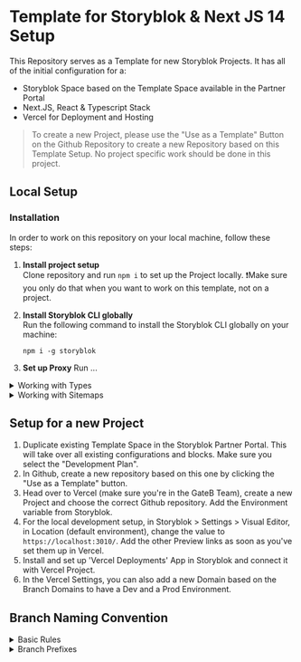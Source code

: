 # Template for Storyblok & Next JS 14 Setup

This Repository serves as a Template for new Storyblok Projects. It has all of the initial configuration for a:

-   Storyblok Space based on the Template Space available in the Partner Portal
-   Next.JS, React & Typescript Stack
-   Vercel for Deployment and Hosting

> To create a new Project, please use the "Use as a Template" Button on the Github Repository to create a new Repository based on this Template Setup. No project specific work should be done in this project.

## Local Setup

### Installation

In order to work on this repository on your local machine, follow these steps:

1. **Install project setup**  
   Clone repository and run `npm i` to set up the Project locally.
   ❗Make sure you only do that when you want to work on this template, not on a project.

2. **Install Storyblok CLI globally**  
   Run the following command to install the Storyblok CLI globally on your machine:

    `npm i -g storyblok`

3. **Set up Proxy**
   Run ...

<details>
<summary>Working with Types</summary>

Link to the Docs https://www.storyblok.com/faq/how-can-i-utilize-typescript-in-my-storyblok-project

This guide will walk you through setting up Storyblok CLI, pulling component schemas, and generating TypeScript types for your project.

### Steps

1. **Log in to Storyblok**  
   Open your terminal and log in to your Storyblok account by running `storyblok login`. Use the credentials you are using for your Storyblok account.

2. **Download the schema**  
   In your project directory, download the schema of your Storyblok components into a `.json` file by running:

    `storyblok pull-components --space SPACE_ID (your space id)`

    It is recommended to add this command to the scripts section of your package.json, e.g. under the identifier pull-sb-components.

3. **Generate TypeScript types**  
   In your project directory, generate TypeScript types based on the downloaded schema by running:

    `storyblok generate-typescript-typedefs --sourceFilePaths ./components.SPACE_ID.json --destinationFilePath ./component-types-sb.d.ts.`

    It is recommended to add this command to the scripts section of your package.json, e.g. under the identifier generate-sb-types.

4. **Import the type in each component**  
   Import the type in each component, for example: import type { PageStoryblok } from '../component-types-sb' or from types folder and file.

### ⚠️ Important

> **Remember to rerun the `pull-sb-components` and `generate-sb-types` scripts after you've made changes to your component schema in your Storyblok space.**

</details>

<details>
<summary>Working with Sitemaps</summary>

First, install the `next-sitemap` package:

Run `npm install next-sitemap` or `npm install` if it's already installed by another developer, which it is in this project.

### next-sitemap.config.js

```js
module.exports = {
    siteUrl: 'https://www.yourdomain.com', // Change to your site URL
    generateRobotsTxt: true, // (optional)
    // ...other options
};
```

### package.json

To create a new Sitemap, the new script was added to the package.json, you could simply run `npm run postbuild` to create a new Sitemap.

```json
"scripts": {
"postbuild": "next-sitemap"
}
```

### Additional Commands

`npm run build`

`npx next-sitemap --config ./next-sitemap.config.js`

`npx next-sitemap (preview it locally)`

**[Link to documentation!](https://www.npmjs.com/package/next-sitemap)**

> **Important Note:** !!! Add languages according to the needs of the project.

</details>

## Setup for a new Project

1. Duplicate existing Template Space in the Storyblok Partner Portal. This will take over all existing configurations and blocks. Make sure you select the "Development Plan".
2. In Github, create a new repository based on this one by clicking the "Use as a Template" button.
3. Head over to Vercel (make sure you're in the GateB Team), create a new Project and choose the correct Github repository. Add the Environment variable from Storyblok.
4. For the local development setup, in Storyblok > Settings > Visual Editor, in Location (default environment), change the value to `https://localhost:3010/`. Add the other Preview links as soon as you've set them up in Vercel.
5. Install and set up 'Vercel Deployments' App in Storyblok and connect it with Vercel Project.
6. In the Vercel Settings, you can also add a new Domain based on the Branch Domains to have a Dev and a Prod Environment.

## Branch Naming Convention

<details>
<summary>Basic Rules</summary>

1. **Lowercase and Hyphen-separated:** Stick to lowercase for branch names and use hyphens to separate words. For instance, `feature/new-login` or `bugfix/header-styling`.
2. **Alphanumeric Characters:** Use only alphanumeric characters (a-z, 0–9) and hyphens. Avoid punctuation, spaces, underscores, or any non-alphanumeric character.
3. **No Continuous Hyphens:** Do not use continuous hyphens. feature--new-login can be confusing and hard to read.
4. **No Trailing Hyphens:** Do not end your branch name with a hyphen. For example, feature-new-login- is not a good practice.
5. **Descriptive:** The name should be descriptive and concise, ideally reflecting the work done on the branch.
 </details>

<details>
<summary>Branch Prefixes</summary>
Using prefixes in branch names helps to quickly identify the purpose of the branches. Here are some common types of branches with their corresponding prefixes:

1. **Feature Branches:** These branches are used for developing new features. Use the prefix `feature/`. For instance, `feature/`.
2. **Bugfix Branches:** These branches are used to fix bugs in the code. Use the prefix `bugfix/`. For example, `bugfix/header-styling`.
3. **Hotfix Branches:** These branches are made directly from the production branch to fix critical bugs in the production environment. Use the prefix `hotfix/`. For instance, `hotfix/critical-security-issue`.
4. **Release Branches:** These branches are used to prepare for a new production release. They allow for last-minute dotting of i’s and crossing t’s. Use the prefix `release/`. For example, `release/v1.0.1`.
5. **Documentation Branches:** These branches are used to write, update, or fix documentation. Use the prefix `docs/`. For instance, `docs/api-endpoints`.

</details>

